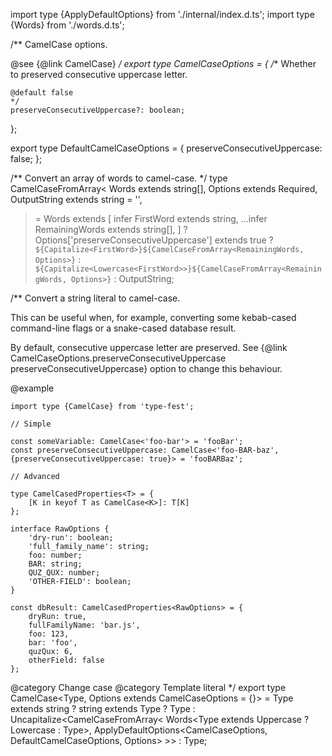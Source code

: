 import type {ApplyDefaultOptions} from './internal/index.d.ts';
import type {Words} from './words.d.ts';

/\*\*
CamelCase options.

@see {@link CamelCase}
*/
export type CamelCaseOptions = {
/*\*
Whether to preserved consecutive uppercase letter.

    @default false
    */
    preserveConsecutiveUppercase?: boolean;

};

export type DefaultCamelCaseOptions = {
preserveConsecutiveUppercase: false;
};

/\*\*
Convert an array of words to camel-case.
\*/
type CamelCaseFromArray\<
Words extends string\[\],
Options extends Required<CamelCaseOptions>,
OutputString extends string = '',

> = Words extends \[
> infer FirstWord extends string,
> ...infer RemainingWords extends string\[\],
> \]
> ? Options\['preserveConsecutiveUppercase'\] extends true
> ? `${Capitalize<FirstWord>}${CamelCaseFromArray<RemainingWords, Options>}`
> : `${Capitalize<Lowercase<FirstWord>>}${CamelCaseFromArray<RemainingWords, Options>}`
> : OutputString;

/\*\*
Convert a string literal to camel-case.

This can be useful when, for example, converting some kebab-cased command-line flags or a snake-cased database result.

By default, consecutive uppercase letter are preserved. See {@link CamelCaseOptions.preserveConsecutiveUppercase preserveConsecutiveUppercase} option to change this behaviour.

@example

    import type {CamelCase} from 'type-fest';

    // Simple

    const someVariable: CamelCase<'foo-bar'> = 'fooBar';
    const preserveConsecutiveUppercase: CamelCase<'foo-BAR-baz', {preserveConsecutiveUppercase: true}> = 'fooBARBaz';

    // Advanced

    type CamelCasedProperties<T> = {
        [K in keyof T as CamelCase<K>]: T[K]
    };

    interface RawOptions {
        'dry-run': boolean;
        'full_family_name': string;
        foo: number;
        BAR: string;
        QUZ_QUX: number;
        'OTHER-FIELD': boolean;
    }

    const dbResult: CamelCasedProperties<RawOptions> = {
        dryRun: true,
        fullFamilyName: 'bar.js',
        foo: 123,
        bar: 'foo',
        quzQux: 6,
        otherField: false
    };

@category Change case
@category Template literal
\*/
export type CamelCase\<Type, Options extends CamelCaseOptions = {}\> = Type extends string
? string extends Type
? Type
: Uncapitalize\<CamelCaseFromArray\<
Words\<Type extends Uppercase<Type> ? Lowercase<Type> : Type\>,
ApplyDefaultOptions\<CamelCaseOptions, DefaultCamelCaseOptions, Options\>
\>\>
: Type;
